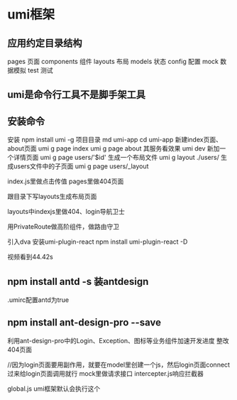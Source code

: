 # umi框架

## 应用约定目录结构
pages 页面
components 组件
layouts 布局
models 状态
config 配置
mock 数据模拟
test 测试

## umi是命令行工具不是脚手架工具
## 安装命令
安装 npm install umi -g
项目目录
md umi-app
cd umi-app
新建index页面、about页面
umi g page index
umi g page about
其服务看效果
umi dev
新加一个详情页面
umi g page users/'$id'
生成一个布局文件
umi g layout ./users/
生成users文件中的子页面
umi g page users/_layout

index.js里做点击传值
pages里做404页面

跟目录下写layouts生成布局页面

layouts中indexjs里做404、login导航卫士

用PrivateRoute做高阶组件，做路由守卫

引入dva
安装umi-plugin-react
npm install umi-plugin-react -D

视频看到44.42s

## npm install antd -s 装antdesign
.umirc配置antd为true
## npm install ant-design-pro --save
利用ant-design-pro中的Login、Exception、图标等业务组件加速开发进度
整改404页面

//因为login页面要用副作用，就要在model里创建一个js，然后login页面connect过来给login页面调用就行
mock里做请求接口
intercepter.js响应拦截器

global.js umi框架默认会执行这个